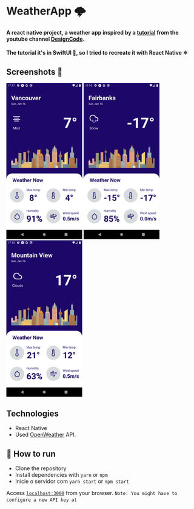 # WeatherApp 🌩
<h4>A react native project, a weather app inspired by a <a href="https://www.youtube.com/watch?v=X2W9MPjrIbk">tutorial</a> from the youtube channel <a href="https://www.youtube.com/c/DesignCodeTeam">DesignCode</a>.</h4>
<h4> The tutorial it's in SwiftUI 🍎, so I tried to recreate it with React Native ⚛</h4>
<h2> Screenshots 📸 </h2>
<p>
<img src="screenshots/1.png" heigth="500" width="200">
<img src="screenshots/2.png" heigth="500" width="200">
<img src="screenshots/3.png" heigth="500" width="200">
</p>

## Technologies
- React Native
- Used <a href="https://openweathermap.org/">OpenWeather</a> API.

## 🚀 How to run

- Clone the repository
- Install dependencies with `yarn` or `npm`
- Inicie o servidor com `yarn start` or `npm start`

Access [`localhost:3000`](http://localhost:3000) from your browser.
`Note: You might have to configure a new API key at `

